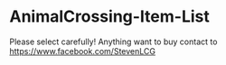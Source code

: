 # AnimalCrossing-Item-List
Please select carefully!
Anything want to buy contact to https://www.facebook.com/StevenLCG
